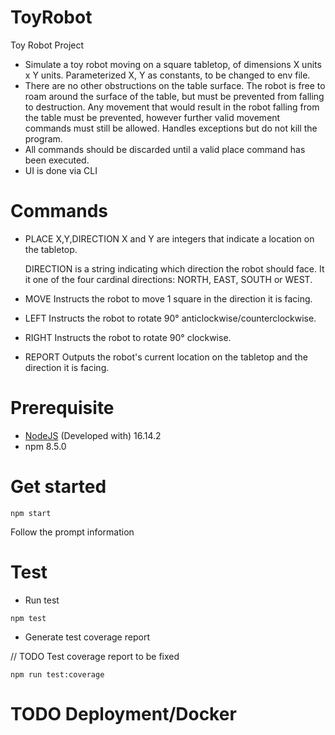 # ToyRobot
Toy Robot Project 
- Simulate a toy robot moving on a square tabletop, of dimensions X units x Y units. Parameterized X, Y as constants, to be changed to env file.
- There are no other obstructions on the table surface. The robot is free to roam around the surface of the table, but must be prevented from falling to destruction.
Any movement that would result in the robot falling from the table must be prevented, however further valid movement commands must still be allowed.
Handles exceptions but do not kill the program.
- All commands should be discarded until a valid place command has been executed.
- UI is done via CLI

# Commands
- PLACE X,Y,DIRECTION
    X and Y are integers that indicate a location on the tabletop.

    DIRECTION is a string indicating which direction the robot should face. It it one of the four cardinal directions: NORTH, EAST, SOUTH or WEST.
- MOVE
    Instructs the robot to move 1 square in the direction it is facing.
- LEFT
    Instructs the robot to rotate 90° anticlockwise/counterclockwise.
- RIGHT
    Instructs the robot to rotate 90° clockwise.
- REPORT
    Outputs the robot's current location on the tabletop and the direction it is facing.

# Prerequisite 
- [NodeJS](https://nodejs.org/en/) (Developed with) 16.14.2
- npm 8.5.0
# Get started
```shell
npm start
```
Follow the prompt information
# Test
- Run test 
```shell
npm test
```
- Generate test coverage report

// TODO Test coverage report to be fixed
```shell
npm run test:coverage
```
# TODO Deployment/Docker

```
